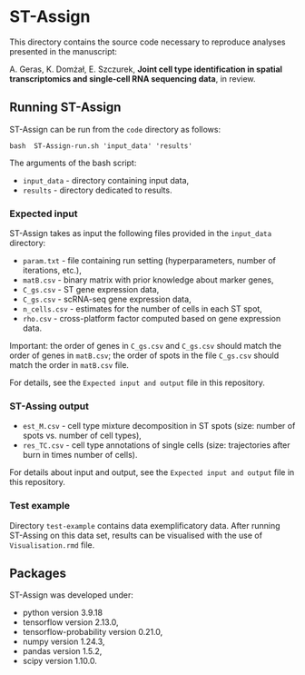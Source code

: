 # ST-Assign

This directory contains the source code necessary to reproduce analyses presented in the manuscript:  

A. Geras, K. Domżał, E. Szczurek, **Joint cell type identification in spatial transcriptomics and single-cell RNA sequencing data**, in review.


## Running ST-Assign

ST-Assign can be run from the `code` directory as follows:

```
bash  ST-Assign-run.sh 'input_data' 'results' 
```
The arguments of the bash script:
* `input_data` - directory containing input data,
* `results` - directory dedicated to results.

### Expected input

ST-Assign takes as input the following files provided in the `input_data` directory:

* `param.txt` - file containing run setting (hyperparameters, number of iterations, etc.),
* `matB.csv` - binary matrix with prior knowledge about marker genes,
* `C_gs.csv` - ST gene expression data,
* `C_gs.csv` - scRNA-seq gene expression data,
* `n_cells.csv` - estimates for the number of cells in each ST spot,
* `rho.csv` - cross-platform factor computed based on gene expression data.

Important: the order of genes in `C_gs.csv` and `C_gs.csv` should match the order of genes in `matB.csv`; the order of spots in the file  `C_gs.csv` should match the order in  `matB.csv` file.

For details, see the `Expected input and output` file in this repository.

### ST-Assing output

* `est_M.csv` - cell type mixture decomposition in ST spots (size: number of spots vs. number of cell types),
* `res_TC.csv` - cell type annotations of single cells (size: trajectories after burn in times number of cells).

For details about input and output, see the `Expected input and output` file in this repository.

### Test example
Directory `test-example` contains data exemplificatory data. After running ST-Assing on this data set, results can be visualised with the use of `Visualisation.rmd` file.

## Packages

ST-Assign was developed under:
* python version 3.9.18
* tensorflow version 2.13.0,
* tensorflow-probability version 0.21.0,
* numpy version 1.24.3,
* pandas version 1.5.2,
* scipy version 1.10.0.




